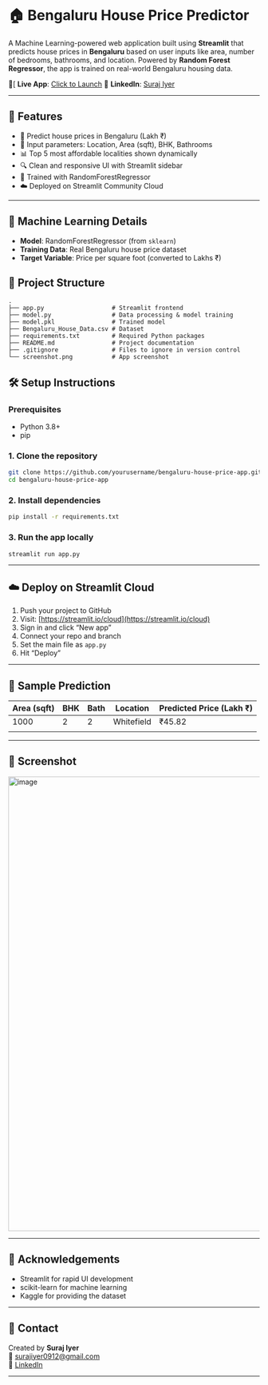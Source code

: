 # 🏠 Bengaluru House Price Predictor

A Machine Learning-powered web application built using **Streamlit** that predicts house prices in **Bengaluru** based on user inputs like area, number of bedrooms, bathrooms, and location. Powered by **Random Forest Regressor**, the app is trained on real-world Bengaluru housing data.

🔗[ **Live App**: [Click to Launch](https://bengaluru-house-price-app.streamlit.app/)
🔗 **LinkedIn**: [Suraj Iyer](https://www.linkedin.com/in/suraj-iyer-805599266/)

---

## 🚀 Features

- 🎯 Predict house prices in Bengaluru (Lakh ₹)
- 📍 Input parameters: Location, Area (sqft), BHK, Bathrooms
- 📊 Top 5 most affordable localities shown dynamically
- 🔍 Clean and responsive UI with Streamlit sidebar
- 🧠 Trained with RandomForestRegressor
- ☁️ Deployed on Streamlit Community Cloud

---

## 🧠 Machine Learning Details

- **Model**: RandomForestRegressor (from `sklearn`)
- **Training Data**: Real Bengaluru house price dataset
- **Target Variable**: Price per square foot (converted to Lakhs ₹)

## 📁 Project Structure

```
.
├── app.py                   # Streamlit frontend
├── model.py                 # Data processing & model training
├── model.pkl                # Trained model
├── Bengaluru_House_Data.csv # Dataset
├── requirements.txt         # Required Python packages
├── README.md                # Project documentation
├── .gitignore               # Files to ignore in version control
└── screenshot.png           # App screenshot
```

## 🛠️ Setup Instructions

### Prerequisites

- Python 3.8+
- pip

### 1. Clone the repository

```bash
git clone https://github.com/yourusername/bengaluru-house-price-app.git
cd bengaluru-house-price-app
```

### 2. Install dependencies

```bash
pip install -r requirements.txt
```

### 3. Run the app locally

```bash
streamlit run app.py
```

---

## ☁️ Deploy on Streamlit Cloud

1. Push your project to GitHub
2. Visit: [https://streamlit.io/cloud](https://streamlit.io/cloud)
3. Sign in and click “New app”
4. Connect your repo and branch
5. Set the main file as `app.py`
6. Hit “Deploy”

---

## 📝 Sample Prediction

| Area (sqft) | BHK | Bath | Location     | Predicted Price (Lakh ₹) |
|-------------|-----|------|--------------|---------------------------|
| 1000        | 2   | 2    | Whitefield   | ₹45.82                    |
|             |     |      |              |                           |

---

## 📌 Screenshot
<img width="1885" height="910" alt="image" src="https://github.com/user-attachments/assets/b263cc17-ba95-41bf-97a0-cd300f5fa449" />




---

## 🙌 Acknowledgements

- Streamlit for rapid UI development
- scikit-learn for machine learning
- Kaggle for providing the dataset

---

## 📨 Contact

Created by **Suraj Iyer**  
📧 surajiyer0912@gmail.com  
🔗 [LinkedIn](https://www.linkedin.com/in/suraj-iyer-805599266/)

---






